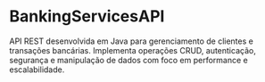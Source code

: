 # BankingServicesAPI
API REST desenvolvida em Java para gerenciamento de clientes e transações bancárias. Implementa operações CRUD, autenticação, segurança e manipulação de dados com foco em performance e escalabilidade.
